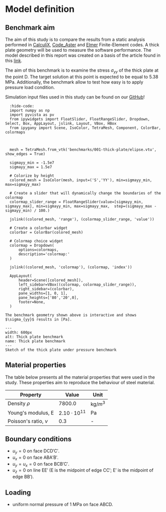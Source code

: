 # Model definition
## Benchmark aim

The aim of this study is to compare the results from a static analysis performed in [CalculiX](http://www.calculix.de/), [Code_Aster](https://code-aster.org/) and [Elmer](http://www.elmerfem.org/blog/) Finite-Element codes. A thick plate geometry will be used to measure the software performance. The model described in this report was created on a basis of the article found in this [link](http://wufengyun.com:888/v6.14/books/bmk/ch04s02anf10.html).

The aim of this benchmark is to examine the stress $\sigma_{yy}$ of the thick plate at the point D. The target solution at this point is expected to be equal to 5.38 MPa. Additionally, the benchmark allow to test how easy is to apply pressure load condition.

Simulation input files used in this study can be found on our [GitHub](https://github.com/spolanski/CoFEA/tree/master/benchmarks/01-LE10-Thick-Plate)!

```{jupyter-execute}
  :hide-code:
  import numpy as np
  import pyvista as pv
  from ipywidgets import FloatSlider, FloatRangeSlider, Dropdown, Select, Box, AppLayout, jslink, Layout, VBox, HBox
  from ipygany import Scene, IsoColor, TetraMesh, Component, ColorBar, colormaps



  mesh = TetraMesh.from_vtk('benchmarks/001-thick-plate/elipse.vtu', show_edges = True)

  sigmayy_min = -1.5e7
  sigmayy_max = 1.5e7

  # Colorize by height
  colored_mesh = IsoColor(mesh, input=('S','YY'), min=sigmayy_min, max=sigmayy_max)

  # Create a slider that will dynamically change the boundaries of the colormap
  colormap_slider_range = FloatRangeSlider(value=[sigmayy_min, sigmayy_max], min=sigmayy_min, max=sigmayy_max,  step=(sigmayy_max - sigmayy_min) / 100.)

  jslink((colored_mesh, 'range'), (colormap_slider_range, 'value'))

  # Create a colorbar widget
  colorbar = ColorBar(colored_mesh)

  # Colormap choice widget
  colormap = Dropdown(
      options=colormaps,
      description='colormap:'
  )

  jslink((colored_mesh, 'colormap'), (colormap, 'index'))

  AppLayout(
      header=Scene([colored_mesh]),
      left_sidebar=VBox((colormap, colormap_slider_range)),
      right_sidebar=(colorbar),
      pane_widths=[1, 0, 1],
      pane_heights=['80','20',0],
      footer=None,
  )
```


```{Tip}
The benchmark geometry shown above is interactive and shows $\sigma_{yy}$ results in [Pa].
```

```{figure} .   /sketch.png
---
width: 600px
alt: Thick plate benchmark
name: Thick plate benchmark
---
Sketch of the thick plate under pressure benchmark
```

## Material properties

The table below presents all the material properties that were used in the study. These properties aim to reproduce the behaviour of steel material.

| Property               | Value                | Unit       |
|------------------------|----------------------|------------|
| Density $\rho$         | $7800.0$             | kg/$m^{3}$ |
| Young's modulus, E     | $2.10 \cdot 10^{11}$ | Pa         |
| Poisson's ratio, $\nu$ | 0.3                  | -          |

## Boundary conditions

- $u_y=0$ on face DCD′C′.
- $u_x=0$ on face ABA′B′.
- $u_y=u_x=0$ on face BCB′C′.
- $u_z=0$ on line EE′ (E is the midpoint of edge CC′; E′ is the midpoint of edge BB′).

## Loading
- uniform normal pressure of 1 MPa on face ABCD.
